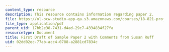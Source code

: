 ```yaml
---
content_type: resource
description: This resource contains information regarding paper 2.
file: https://ol-ocw-studio-app-qa.s3.amazonaws.com/courses/18-821-project-laboratory-in-mathematics-spring-2013/02dd02ec77abacc40788a2881cd7834c_MIT18_821S13_paper2-susan.pdf
file_type: application/pdf
parent_uid: 17bb2e38-7431-d4ad-29c7-4334834f27fa
resourcetype: Document
title: First Draft of Sample Paper 2 with Comments from Susan Ruff
uid: 02dd02ec-77ab-acc4-0788-a2881cd7834c
---
```

